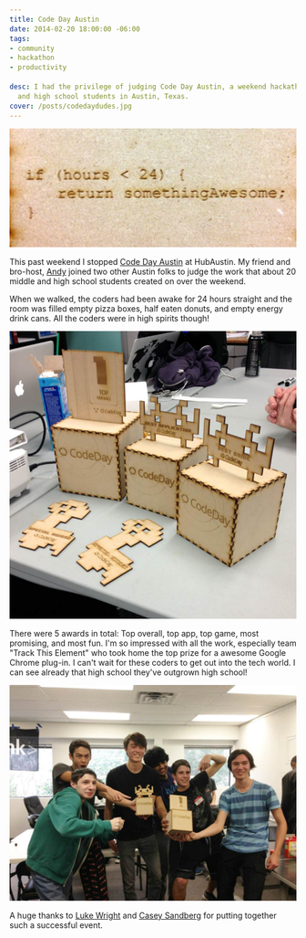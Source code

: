 ```yaml
---
title: Code Day Austin
date: 2014-02-20 18:00:00 -06:00
tags:
- community
- hackathon
- productivity

desc: I had the privilege of judging Code Day Austin, a weekend hackathon for middle
  and high school students in Austin, Texas.
cover: /posts/codedaydudes.jpg
---
```


<img src="/static/img/posts/codedayaustin.jpg" alt="awards at codeday">

This past weekend I stopped [Code Day Austin](https://feb.2014.austin.codeday.org/) at HubAustin. My friend and bro-host, [Andy](https://www.twitter.com/alwaysunday) joined two other Austin folks to judge the work that about 20 middle and high school students created on over the weekend.

When we walked, the coders had been awake for 24 hours straight and the room was filled empty pizza boxes, half eaten donuts, and empty energy drink cans. All the coders were in high spirits though!

<img src="/static/img/posts/codedayawards.jpg" alt="awards at codeday">

There were 5 awards in total: Top overall, top app, top game, most promising, and most fun. I'm so impressed with all the work, especially team "Track This Element" who took home the top prize for a awesome Google Chrome plug-in. I can't wait for these coders to get out into the tech world. I can see already that high school they've outgrown high school!

<img src="/static/img/posts/codedaydudes.jpg" alt="awards at codeday">

A huge thanks to [Luke Wright](https://simplyluke.com/) and [Casey Sandberg](https://casesandberg.com/) for putting together such a successful event.
